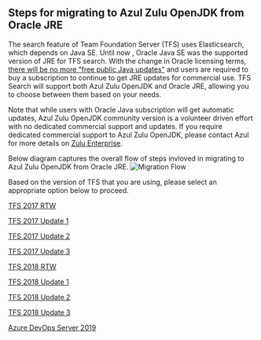 ## Steps for migrating to Azul Zulu OpenJDK from Oracle JRE

The search feature of Team Foundation Server (TFS) uses Elasticsearch, which depends on Java SE. Until now  , Oracle Java SE was the supported version of JRE for TFS search. With the change in Oracle licensing terms, [there will be no more “free public Java updates”](https://www.oracle.com/technetwork/java/java-se-support-roadmap.html) and users are required to buy a subscription to continue to get JRE updates for commercial use. TFS Search will support both Azul Zulu OpenJDK and Oracle JRE, allowing you to choose between them based on your needs. 

Note that while users with Oracle Java subscription will get automatic updates, Azul Zulu OpenJDK community version is a volunteer driven effort with no dedicated commercial support and updates. If you require dedicated commercial support to Azul Zulu OpenJDK, please contact Azul for more details on [Zulu Enterprise](https://www.azul.com/products/zulu-and-zulu-enterprise/zulu-enterprise-java-support-options/). 


Below diagram captures the overall flow of steps invloved in migrating to Azul Zulu OpenJDK from Oracle JRE. 
![Migration Flow](https://github.com/msftazdev/Code-Search/blob/msftazdev-patch-1/Java%20Migration/flow1.png)

Based on the version of TFS that you are using, please select an appropriate option below to proceed. 

[TFS 2017 RTW](https://github.com/msftazdev/Code-Search/blob/msftazdev-patch-1/Java%20Migration/TFS_2017%20RTW.md)

[TFS 2017 Update 1](https://github.com/msftazdev/Code-Search/blob/msftazdev-patch-1/Java%20Migration/TFS_2017Update1.md)

[TFS 2017 Update 2](https://github.com/msftazdev/Code-Search/blob/msftazdev-patch-1/Java%20Migration/TFS_2017Update2.md)

[TFS 2017 Update 3](https://github.com/msftazdev/Code-Search/blob/msftazdev-patch-1/Java%20Migration/TFS_2017Update3.md)

[TFS 2018 RTW](https://github.com/msftazdev/Code-Search/blob/msftazdev-patch-1/Java%20Migration/TFS_2018RTW.md)

[TFS 2018 Update 1](https://github.com/msftazdev/Code-Search/blob/msftazdev-patch-1/Java%20Migration/TFS_2018Update1.md)

[TFS 2018 Update 2](https://github.com/msftazdev/Code-Search/blob/msftazdev-patch-1/Java%20Migration/TFS_2018Update2.md)

[TFS 2018 Update 3](https://github.com/msftazdev/Code-Search/blob/msftazdev-patch-1/Java%20Migration/TFS_2018Update3.md)

[Azure DevOps Server 2019](https://github.com/msftazdev/Code-Search/blob/msftazdev-patch-1/Java%20Migration/Azure_DevOps_Server_2019.md)

